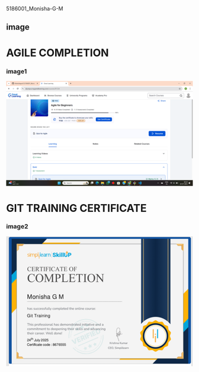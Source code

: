 5186001_Monisha-G-M
## image
# AGILE COMPLETION

### image1
![Agile](image/Agile.png)

# GIT TRAINING CERTIFICATE

### image2
![certificate1](image/certificate1.png)




